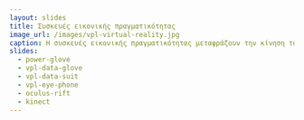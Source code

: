```yaml
---
layout: slides
title: Συσκευές εικονικής πραγματικότητας
image_url: /images/vpl-virtual-reality.jpg
caption: Η συσκευές εικονικής πραγματικότητας μεταφράζουν την κίνηση του χρήστη σε ένα εικονικό κόσμο δίνοντας έτσι μια πρωτόγνωρη εμπειρία εμβυθίζοντας τον σε μέρη που η φυσική παρουσία καθίσταται αδύνατη.
slides: 
  - power-glove
  - vpl-data-glove
  - vpl-data-suit
  - vpl-eye-phone
  - oculus-rift
  - kinect
---
```

